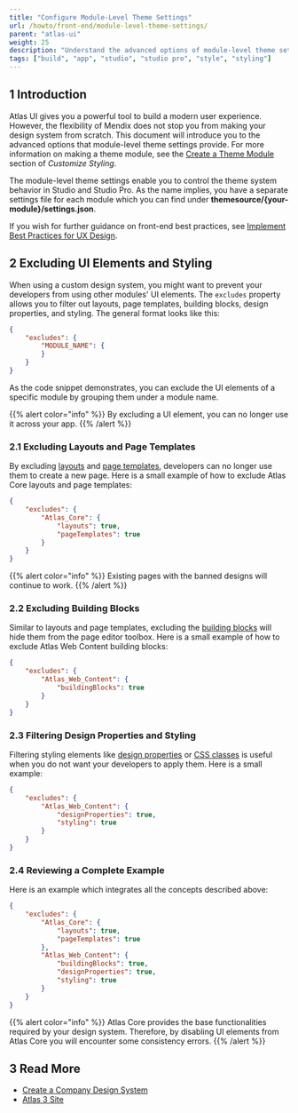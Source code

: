 ```yaml
---
title: "Configure Module-Level Theme Settings"
url: /howto/front-end/module-level-theme-settings/
parent: "atlas-ui"
weight: 25
description: "Understand the advanced options of module-level theme settings."
tags: ["build", "app", "studio", "studio pro", "style", "styling"]
---
```


## 1 Introduction

Atlas UI gives you a powerful tool to build a modern user experience. However, the flexibility of Mendix does not stop you from making your design system from scratch. This document will introduce you to the advanced options that module-level theme settings provide. For more information on making a theme module, see the [Create a Theme Module](customize-styling-new#create-theme-mod) section of *Customize Styling*.

The module-level theme settings enable you to control the theme system behavior in Studio and Studio Pro. As the name implies, you have a separate settings file for each module which you can find under **themesource/{your-module}/settings.json**.

If you wish for further guidance on front-end best practices, see [Implement Best Practices for UX Design](ux-best-practices). 

## 2 Excluding UI Elements and Styling

When using a custom design system, you might want to prevent your developers from using other modules' UI elements. The `excludes` property allows you to filter out layouts, page templates, building blocks, design properties, and styling. The general format looks like this:

```json
{
    "excludes": {
        "MODULE_NAME": {
        }
    }
}
```

As the code snippet demonstrates, you can exclude the UI elements of a specific module by grouping them under a module name.

{{% alert color="info" %}}
By excluding a UI element, you can no longer use it across your app.
{{% /alert %}}

### 2.1 Excluding Layouts and Page Templates

By excluding [layouts](/refguide/layout) and [page templates](/refguide/page-templates), developers can no longer use them to create a new page. Here is a small example of how to exclude Atlas Core layouts and page templates:

```json
{
    "excludes": {
        "Atlas_Core": {
            "layouts": true,
            "pageTemplates": true
        }
    }
}
```

{{% alert color="info" %}}
Existing pages with the banned designs will continue to work.
{{% /alert %}}

### 2.2 Excluding Building Blocks

Similar to layouts and page templates, excluding the [building blocks](/refguide/building-block) will hide them from the page editor toolbox. Here is a small example of how to exclude Atlas Web Content building blocks:

```json
{
    "excludes": {
        "Atlas_Web_Content": {
            "buildingBlocks": true
        }
    }
}
```

### 2.3 Filtering Design Properties and Styling

Filtering styling elements like [design properties](/apidocs-mxsdk/apidocs/design-properties) or [CSS classes](customize-styling-new) is useful when you do not want your developers to apply them. Here is a small example:

```json
{
    "excludes": {
        "Atlas_Web_Content": {
            "designProperties": true,
            "styling": true
        }
    }
}
```

### 2.4 Reviewing a Complete Example

Here is an example which integrates all the concepts described above:

```json
{
    "excludes": {
        "Atlas_Core": {
            "layouts": true,
            "pageTemplates": true
        },
        "Atlas_Web_Content": {
            "buildingBlocks": true,
            "designProperties": true,
            "styling": true
        }
    }
}
```

{{% alert color="info" %}}
Atlas Core provides the base functionalities required by your design system. Therefore, by disabling UI elements from Atlas Core you will encounter some consistency errors.
{{% /alert %}}

## 3 Read More

* [Create a Company Design System](create-a-company-design-system)
* [Atlas 3 Site](https://atlas.mendix.com)
